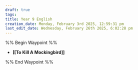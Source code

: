 ```yaml
---
draft: true
tags: 
title: Year 9 English
creation_date: Monday, February 3rd 2025, 12:59:31 pm
last_edit_date: Wednesday, February 26th 2025, 6:02:28 pm
---
```


%% Begin Waypoint %%
- **[[To Kill A Mockingbird]]**

%% End Waypoint %%
